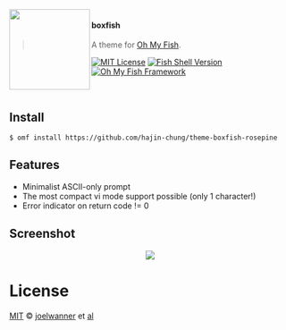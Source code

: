 <img src="https://cdn.rawgit.com/oh-my-fish/oh-my-fish/e4f1c2e0219a17e2c748b824004c8d0b38055c16/docs/logo.svg" align="left" width="144px" height="144px"/>

#### boxfish
> A theme for [Oh My Fish][omf-link].

[![MIT License](https://img.shields.io/badge/license-MIT-007EC7.svg?style=flat-square)](/LICENSE)
[![Fish Shell Version](https://img.shields.io/badge/fish-v2.2.0-007EC7.svg?style=flat-square)](https://fishshell.com)
[![Oh My Fish Framework](https://img.shields.io/badge/Oh%20My%20Fish-Framework-007EC7.svg?style=flat-square)](https://www.github.com/oh-my-fish/oh-my-fish)

<br/>

## Install

```fish
$ omf install https://github.com/hajin-chung/theme-boxfish-rosepine
```

## Features

* Minimalist ASCII-only prompt
* The most compact vi mode support possible (only 1 character!)
* Error indicator on return code != 0

## Screenshot

<p align="center">
<img src="https://raw.githubusercontent.com/joelwanner/theme-boxfish/master/screenshot.png">
</p>

# License

[MIT][mit] © [joelwanner][author] et [al][contributors]


[mit]:            https://opensource.org/licenses/MIT
[author]:         https://github.com/joelwanner
[contributors]:   https://github.com/joelwanner/theme-boxfish/graphs/contributors
[omf-link]:       https://www.github.com/oh-my-fish/oh-my-fish

[license-badge]:  https://img.shields.io/badge/license-MIT-007EC7.svg?style=flat-square
